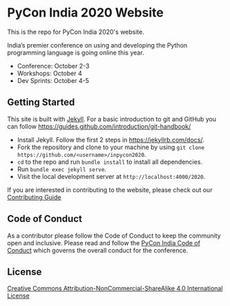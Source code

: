 # PyCon India 2020 Website

This is the repo for PyCon India 2020's website.

India’s premier conference on using and developing the Python programming language
is going online this year.

- Conference: October 2-3
- Workshops: October 4
- Dev Sprints: October 4-5

## Getting Started

This site is built with [Jekyll](https://jekyllrb.com/). For a basic introduction to git and GitHub you can follow https://guides.github.com/introduction/git-handbook/

* Install Jekyll. Follow the first 2 steps in https://jekyllrb.com/docs/.
* Fork the repository and clone to your machine by using `git clone https://github.com/<username>/inpycon2020`.
* `cd` to the repo and run `bundle install` to install all dependencies.
* Run `bundle exec jekyll serve`.
* Visit the local development server at `http://localhost:4000/2020`.

If you are interested in contributing to the website, please check out our [Contributing Guide](CONTRIBUTING.md)

## Code of Conduct

As a contributor please follow the Code of Conduct to keep the
community open and inclusive. Please read and follow the
[PyCon India Code of Conduct](https://in.pycon.org/2020/coc/) which governs
the overall conduct for the conference.

## License
[Creative Commons Attribution-NonCommercial-ShareAlike 4.0 International License](LICENSE.md)
